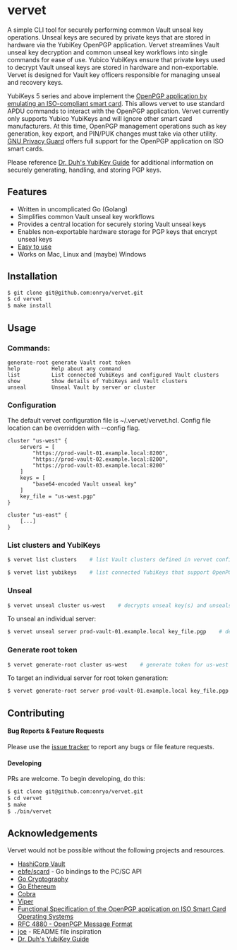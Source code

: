# vervet

A simple CLI tool for securely performing common Vault unseal key operations. Unseal keys are secured by private keys that are stored in hardware via the YubiKey OpenPGP application. Vervet streamlines Vault unseal key decryption and common unseal key workflows into single commands for ease of use. Yubico YubiKeys ensure that private keys used to decrypt Vault unseal keys are stored in hardware and non-exportable. Vervet is designed for Vault key officers responsible for managing unseal and recovery keys.

YubiKeys 5 series and above implement the [OpenPGP application by emulating an ISO-compliant smart card](https://gnupg.org/ftp/specs/OpenPGP-smart-card-application-3.4.pdf). This allows vervet to use standard APDU commands to interact with the OpenPGP application. Vervet currently only supports Yubico YubiKeys and will ignore other smart card manufacturers. At this time, OpenPGP management operations such as key generation, key export, and PIN/PUK changes must take via other utility. [GNU Privacy Guard](https://github.com/gpg/gnupg) offers full support for the OpenPGP application on ISO smart cards. 

Please reference [Dr. Duh's YubiKey Guide](https://github.com/drduh/YubiKey-Guide) for additional information on securely generating, handling, and storing PGP keys. 

## Features

- Written in uncomplicated Go (Golang)
- Simplifies common Vault unseal key workflows
- Provides a central location for securely storing Vault unseal keys
- Enables non-exportable hardware storage for PGP keys that encrypt unseal keys
- [Easy to use](https://github.com/onryo/vervet#usage)
- Works on Mac, Linux and (maybe) Windows

## Installation

```bash
$ git clone git@github.com:onryo/vervet.git
$ cd vervet
$ make install
```

## Usage

### Commands:

```
generate-root generate Vault root token
help          Help about any command
list          List connected YubiKeys and configured Vault clusters
show          Show details of YubiKeys and Vault clusters
unseal        Unseal Vault by server or cluster
```

### Configuration

The default vervet configuration file is ~/.vervet/vervet.hcl. Config file location can be overridden with --config flag. 

```hcl
cluster "us-west" {
    servers = [
        "https://prod-vault-01.example.local:8200",
        "https://prod-vault-02.example.local:8200",
        "https://prod-vault-03.example.local:8200"
    ]
    keys = [
        "base64-encoded Vault unseal key"
    ]
    key_file = "us-west.pgp"
}

cluster "us-east" {
    [...]
}

```

### List clusters and YubiKeys

```bash
$ vervet list clusters    # list Vault clusters defined in vervet configuration
```

```bash
$ vervet list yubikeys    # list connected YubiKeys that support OpenPGP
```

### Unseal

```bash
$ vervet unseal cluster us-west    # decrypts unseal key(s) and unseals us-west Vault servers
```

To unseal an individual server:

```bash
$ vervet unseal server prod-vault-01.example.local key_file.pgp    # decrypt unseal key in key_file.pgp and unseal prod-vault-01
```

### Generate root token

```bash
$ vervet generate-root cluster us-west    # generate token for us-west Vault cluster
```

To target an individual server for root token generation:
```bash
$ vervet generate-root server prod-vault-01.example.local key_file.pgp    # decrypt unseal key in key_file.pgp and generate root token
```

## Contributing

#### Bug Reports & Feature Requests

Please use the [issue tracker](https://github.com/onryo/vervet/issues) to report any bugs or file feature requests.

#### Developing

PRs are welcome. To begin developing, do this:

```bash
$ git clone git@github.com:onryo/vervet.git
$ cd vervet
$ make
$ ./bin/vervet
```

## Acknowledgements

Vervet would not be possible without the following projects and resources.

- [HashiCorp Vault](https://vaultproject.io)
- [ebfe/scard](https://github.com/ebfe/scard) - Go bindings to the PC/SC API
- [Go Cryptography](https://pkg.go.dev/golang.org/x/crypto)
- [Go Ethereum](https://github.com/ethereum/go-ethereum)
- [Cobra](https://github.com/spf13/cobra)
- [Viper](https://github.com/spf13/viper)
- [Functional Specification of the OpenPGP application on ISO Smart Card Operating Systems](https://gnupg.org/ftp/specs/OpenPGP-smart-card-application-3.4.pdf)
- [RFC 4880 - OpenPGP Message Format](https://tools.ietf.org/html/rfc4880)
- [joe](https://github.com/karan/joe) - README file inspiration
- [Dr. Duh's YubiKey Guide](https://github.com/drduh/YubiKey-Guide)